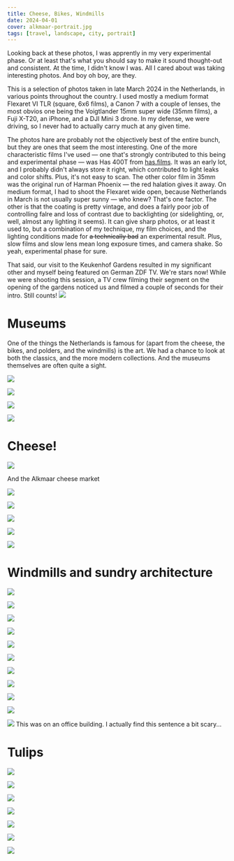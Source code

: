 ```yaml
---
title: Cheese, Bikes, Windmills
date: 2024-04-01
cover: alkmaar-portrait.jpg
tags: [travel, landscape, city, portrait]
---
```


<!-- Headings -->

Looking back at these photos, I was apprently in my very experimental phase. Or at least that's what you should say to make it sound thought-out and consistent. At the time, I didn't know I was. All I cared about was taking interesting photos. And boy oh boy, are they.

This is a selection of photos taken in late March 2024 in the Netherlands, in various points throughout the country. I used mostly a medium format Flexaret VI TLR (square, 6x6 films), a Canon 7 with a couple of lenses, the most obvios one being the Voigtlander 15mm super wide (35mm films), a Fuji X-T20, an iPhone, and a DJI Mini 3 drone. In my defense, we were driving, so I never had to actually carry much at any given time.

The photos hare are probably not the objectively best of the entire bunch, but they are ones that seem the most interesting.
One of the more characteristic films I've used — one that's strongly contributed to this being and experimental phase — was Has 400T from [has.films](public/https://has65.film). It was an early lot, and I probably didn't always store it right, which contributed to light leaks and color shifts. Plus, it's not easy to scan. The other color film in 35mm was the original run of Harman Phoenix — the red halation gives it away.
On medium format, I had to shoot the Flexaret wide open, because Netherlands in March is not usually super sunny — who knew? That's one factor. The other is that the coating is pretty vintage, and does a fairly poor job of controlling falre and loss of contrast due to backlighting (or sidelighting, or, well, almost any lighting it seems). It can give sharp photos, or at least it used to, but a combination of my technique, my film choices, and the lighting conditions made for ~~a technically bad~~ an experimental result. Plus, slow films and slow lens mean long exposure times, and camera shake. So yeah, experimental phase for sure.

That said, our visit to the Keukenhof Gardens resulted in my significant other and myself being featured on German ZDF TV. We're stars now!
While we were shooting this session, a TV crew filming their segment on the opening of the gardens noticed us and filmed a couple of seconds for their intro. Still counts!
![](public/IMG_8424.jpeg)

# Museums

One of the things the Netherlands is famous for (apart from the cheese, the bikes, and polders, and the windmills) is the art. We had a chance to look at both the classics, and the more modern collections. And the museums themselves are often quite a sight.

![](public/IMG_4452.jpeg)

![](public/IMG_4444.jpeg)

![](public/nightwatch-crowd.jpg)

![](public/modern-art-has400t.jpg)

# Cheese!

![](public/cheeses-for-sales.jpeg)

And the Alkmaar cheese market

![](public/IMG_8418.jpeg)

![](public/IMG_8411.jpeg)

![](public/IMG_8413.jpeg)

![](public/IMG_8412.jpeg)

![](public/alkmaar-portrait.jpg)

# Windmills and sundry architecture

![](public/windmills.jpg)

![](public/always-sunny-in-amsterdam.jpeg)

![](public/6x6church.jpg)

![](public/IMG_4388.jpeg)

![](public/lighthouse-has400t.jpg)

![](public/amsterdam-corner.jpg)

![](public/fp4-architecture.jpg)

![](public/IMG_4616.jpeg)

![](public/harbor-tower.jpg)

![](public/rembrandt-wuz-here.jpeg)

![](public/IMG_4690.jpeg)
This was on an office building. I actually find this sentence a bit scary...

# Tulips

![](public/two-lips-has-400t.jpg)

![](public/IMG_8383.jpg)

<!-- Images -->

![](public/cloudy-beach.jpg)

![](public/ferry.jpg)

![](public/bikes.jpg)

![](public/IMG_4218.jpeg)

![](public/IMG_4714.jpeg)
